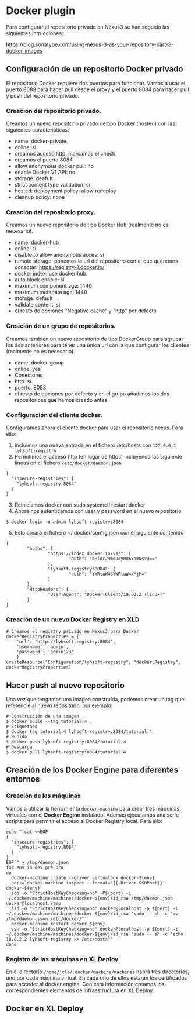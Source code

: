 # Docker plugin

Para configurar el repositorio privado en Nexus3 se han seguido las siguientes intrucciones:

https://blog.sonatype.com/using-nexus-3-as-your-repository-part-3-docker-images

## Configuración de un repositorio Docker privado
El repositorio Docker requiere dos puertos para funcionar. Vamos a usar el puerto 8083 para hacer pull desde el proxy y el puerto 8084 para hacer pull y push del repositorio privado.

### Creación del repositorio privado.
Creamos un nuevo repositorio privado de tipo Docker (hosted) con las siguientes caracteristicas:

* name: docker-private
* online: si
* creamos acceso http, marcamos el check
* creamos el puerto 8084
* allow anonymous docker pull: no
* enable Docker V1 API: no
* storage: deafult
* strict content type validation: si
* hosted: deployment policy: allow redeploy
* cleanup policy: none

### Creación del repositorio proxy.
Creamos un nuevo repositorio de tipo Docker Hub (realmente no es necesario).

* name: docker-hub
* online: si
* disable to allow anonymous acces: si
* remote storage: ponemos la url del repositorio con el que queremos conectar: https://registry-1.docker.io/
* docker index: use docker hub.
* auto block enable: si
* maximum component age: 1440
* maximum metadata age: 1440
* storage: default
* validate content: si
* el resto de opciones "Negative cache" y "http" por defecto

### Creación de un grupo de repositorios.
Creamos también un nuevo repositorio de tipo DockerGroup para agrupar los dos anteriores para tener una única url con la que configurar los clientes (realmente no es necesario).

* name: docker-group
* online: yes
* Conectores
* http: si
* puerto: 8083
* el resto de opciones por defecto y en el grupo añadimos los dos repositorioes que hemos creado antes.

### Configuración del cliente docker.
Configuramos ahora el cliente docker para usar el repositorio nexus. Para ello:

1. incluimos una nueva entrada en el fichero /etc/hosts con `127.0.0.1 lyhsoft-registry`
2. Permitimos el acceso http (en lugar de https) incluyendo las siguiente líneas en el fichero `/etc/docker/daemon.json`
```
{
  "insecure-registries": [
    "lyhsoft-registry:8084"
  ]
}
```
3. Reiniciamos docker con sudo systemctl restart docker
4. Ahora nos autenticamos con user y password en el nuevo repositorio
```
$ docker login -u admin lyhsoft-registry:8084
```
5. Esto creará el fichero ~/.docker/config.json con el siguiente contenido
```
{
        "auths": {
                "https://index.docker.io/v1/": {
                        "auth": "bHloc29mdDoyMDAxamNsYQ=="
                },
                "lyhsoft-registry:8084": {
                        "auth": "YWRtaW46YWRtaW4xMjM="
                }
        },
        "HttpHeaders": {
                "User-Agent": "Docker-Client/19.03.2 (linux)"
        }
}
```

### Creación de un nuevo Docker Registry en XLD
```
# Creamos el registry privado en Nexus3 para Docker
dockerRegistryProperties = {
    'url': 'http://lyhsoft-registry:8084',
    'username': 'admin',
    'password': 'admin123'
    }
createResource("Configuration/lyhsoft-registry", "docker.Registry", dockerRegistryProperties)
```

## Hacer push al nuevo repositorio
Una vez que tengamos una imagen construída, podemos crear un tag que referencie al nuevo repositorio, por ejemplo:
```
# Construcción de una imagen
$ docker build --tag tutorial:4 .
# Etiquetado
$ docker tag tutorial:4 lyhsoft-registry:8084/tutorial:4
# Subida
$ docker push lyhsoft-registry:8084/tutorial:4
# Descarga
$ docker pull lyhsoft-registry:8084/tutorial:4
```

## Creación de los Docker Engine para diferentes entornos

### Creación de las máquinas

Vamos a utilizar la herramienta `docker-machine` para crear tres máquinas virtuales con el **Docker Engine** instalado. Además ejecutamos una serie scripts para permitir el acceso al Docker Registry local. Para ello:
```
echo "`cat <<EOF
{
  "insecure-registries": [
    "lyhsoft-registry:8084"
  ]
}
EOF`" > /tmp/daemon.json
for env in dev pre pro
do
  docker-machine create --driver virtualbox docker-${env}
  port=`docker-machine inspect --format='{{.Driver.SSHPort}}' docker-${env}`
  scp -o "StrictHostKeyChecking=no" -P${port} -i ~/.docker/machine/machines/docker-${env}/id_rsa /tmp/daemon.json docker@localhost:/tmp
  ssh -o "StrictHostKeyChecking=no" docker@localhost -p ${port} -i ~/.docker/machine/machines/docker-${env}/id_rsa 'sudo -- sh -c "mv /tmp/daemon.json /etc/docker/"'
  docker-machine restart docker-${env}
  ssh -o "StrictHostKeyChecking=no" docker@localhost -p ${port} -i ~/.docker/machine/machines/docker-${env}/id_rsa 'sudo -- sh -c "echo 10.0.2.2 lyhsoft-registry >> /etc/hosts"'
done
```

### Registro de las máquinas en XL Deploy
En el directorio `/home/jcla/.docker/machine/machines` habrá tres directorios, uno por cada máquina virtual. En cada uno de ellos estarán los certificados para acceder al docker engine. Con esta información creamos los correspondientes elementos de infraestructura en XL Deploy.

## Docker en XL Deploy
